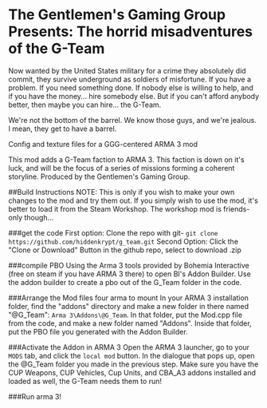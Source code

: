 # The Gentlemen's Gaming Group Presents: **The horrid misadventures of the G-Team**

Now wanted by the United States military for a crime they absolutely did commit, they survive underground as soldiers of misfortune. If you have a problem. If you need something done. If nobody else is willing to help, and if you have the money... hire somebody else. But if you can't afford anybody better, then maybe you can hire... the G-Team.

We're not the bottom of the barrel. We know those guys, and we're jealous. I mean, they get to have a barrel.


Config and texture files for a GGG-centered ARMA 3 mod

This mod adds a G-Team faction to ARMA 3. This faction is down on it's luck, and will be the focus of a series of missions forming a coherent storyline. Produced by the Gentlemen's Gaming Group.

##Build Instructions
NOTE: This is only if you wish to make your own changes to the mod and try them out. If you simply wish to use the mod, it's better to load it from the Steam Workshop. The workshop mod is friends-only though...

###get the code
First option: Clone the repo with git- `git clone https://github.com/hiddenkrypt/g_team.git`
Second Option: Click the "Clone or Download" Button in the github repo, select to download .zip

###compile PBO
Using the Arma 3 tools provided by Bohemia Interactive (free on steam if you have ARMA 3 there) to open BI's Addon Builder. Use the addon builder to create a pbo out of the G_Team folder in the code.

###Arrange the Mod files four arma to mount
In your ARMA 3 installation folder, find the "addons" directory and make a new folder in there named "@G_Team": `Arma 3\Addons\@G_Team`. In that folder, put the Mod.cpp file from the code, and make a new folder named "Addons". Inside that folder, put the PBO file you generated with the Addon Builder.

###Activate the Addon in ARMA 3
Open the ARMA 3 launcher, go to your `MODS` tab, and click the `local mod` button. In the dialogue that pops up, open the @G_Team folder you made in the previous step. Make sure you have the CUP Weapons, CUP Vehicles, Cup Units, and CBA_A3 addons installed and loaded as well, the G-Team needs them to run!

###Run arma 3!
